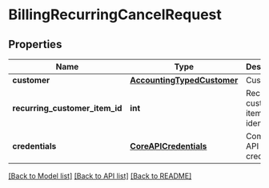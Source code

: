 # BillingRecurringCancelRequest

## Properties
Name | Type | Description | Notes
------------ | ------------- | ------------- | -------------
**customer** | [**AccountingTypedCustomer**](AccountingTypedCustomer.md) | Customer | 
**recurring_customer_item_id** | **int** | Recurring customer item identifier | 
**credentials** | [**CoreAPICredentials**](CoreAPICredentials.md) | Company API credentials | 

[[Back to Model list]](../README.md#documentation-for-models) [[Back to API list]](../README.md#documentation-for-api-endpoints) [[Back to README]](../README.md)


